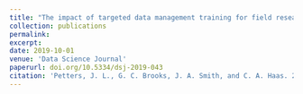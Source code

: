 ```yaml
---
title: "The impact of targeted data management training for field research projects"
collection: publications
permalink: 
excerpt:
date: 2019-10-01
venue: 'Data Science Journal'
paperurl: doi.org/10.5334/dsj-2019-043
citation: 'Petters, J. L., G. C. Brooks, J. A. Smith, and C. A. Haas. 2019. The impact of targeted data management training for field research projects. <i>Data Science Journal</i> 18:43-50.'
---
```

